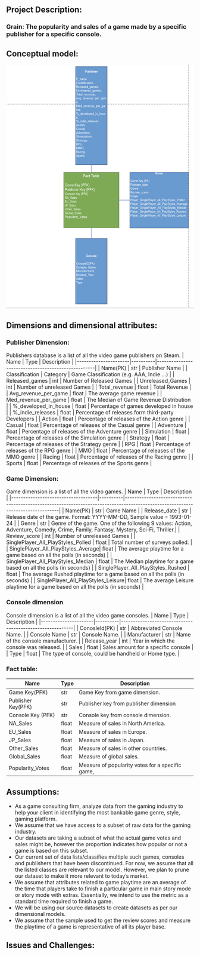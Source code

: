 ## Project Description:
### Grain: The popularity and sales of a game made by a specific publisher for a specific console.
## Conceptual model:
![updated-model](../img/model.png)

## Dimensions and dimensional attributes:
### **Publisher Dimension:**
Publishers database is a list of all the video game publishers on Steam.
| Name                 | Type     | Description                                        |
|----------------------|----------|----------------------------------------------------|
| Name(PK)             | str      | Publisher Name                                     |
| Classification       | Category | Game Classification (e.g. AAA, Indie ...)          |
| Released_games       | int      | Number of Released Games                           |
| Unreleased_Games     | int      | Number of unreleased Games                         |
| Total_revenue        | float    | Total Revenue                                      |
| Avg_revenue_per_game | float    | The average game revenue                           |
| Med_revenue_per_game | float    | The Median of Game Revenue Distribution            |
| %_developed_in_house | float    | Percentage of games developed in house             |
| %_indie_releases     | float    | Percentage of releases form third-party Developers |
| Action               | float    | Percentage of releases of the Action genre         |
| Casual               | float    | Percentage of releases of the Casual genre         |
| Adventure            | float    | Percentage of releases of the Adventure genre      |
| Simulation           | float    | Percentage of releases of the Simulation genre     |
| Strategy             | float    | Percentage of releases of the Strategy genre       |
| RPG                  | float    | Percentage of releases of the RPG genre            |
| MMO                  | float    | Percentage of releases of the MMO genre            |
| Racing               | float    | Percentage of releases of the Racing genre         |
| Sports               | float    | Percentage of releases of the Sports genre         |
### **Game Dimension:**
Game dimension is a list of all the video games.
| Name                               | Type     | Description                                                                                                                    |
|------------------------------------|----------|--------------------------------------------------------------------------------------------------------------------------------|
| Name(PK)                           | str      | Game Name                                                                                                                      |
| Release_date                       | str      | Release date of the game. Format: YYYY-MM-DD, Sample value = 1993-01-24                                                        |
| Genre                              | str      | Genre of the game. One of the following 9 values: Action, Adventure, Comedy, Crime, Family, Fantasy, Mystery, Sci-Fi, Thriller.|
| Review_score                       | int      | Number of unreleased Games                                                                                                     |
| SinglePlayer_All_PlayStyles_Polled | float    | Total number of surveys polled.                                                                                                |
| SinglePlayer_All_PlayStyles_Average| float    | The average playtime for a game based on all the polls (in seconds)                                                            |
| SinglePlayer_All_PlayStyles_Median | float    | The Median playtime for a game based on all the polls (in seconds)                                                             |
| SinglePlayer_All_PlayStyles_Rushed | float    | The average Rushed playtime for a game based on all the polls (in seconds)                                                     |
| SinglePlayer_All_PlayStyles_Leisure| float    | The average Leisure playtime for a game based on all the polls (in seconds)                                                    |

### **Console dimension**
Console dimension is a list of all the video game consoles.
| Name                 | Type     | Description                                              |
|----------------------|----------|----------------------------------------------------------|
| ConosleId(PK)        | str      | Abbreviated Console Name.                                |
| Console Name         | str      | Console Name.                                            |
| Manufacturer         | str      | Name of the console manufacturer.                        |
| Release_year         | int      | Year in which the console was released.                  |
| Sales                | float    | Sales amount for a specific console                      |
| Type                 | float    | The type of console, could be handheld or Home type.     |

### **Fact table:**

| Name                               | Type     | Description                                            |
|------------------------------------|----------|--------------------------------------------------------|
| Game Key(PFK)                      | str      | Game Key from game dimension.                          |
| Publisher Key(PFK)                 | str      | Publisher key from publisher dimension                 |
| Console Key (PFK)                  | str      | Console key from console dimension.                    |
| NA_Sales                           | float    | Measure of sales in North America.                     |
| EU_Sales                           | float    | Measure of sales in Europe.                            |
| JP_Sales                           | float    | Measure of sales in Japan.                             |
| Other_Sales                        | float    | Measure of sales in other countries.                   |
| Global_Sales                       | float    | Measure of global sales.                               |
| Popularity_Votes                   | float    | Measure of popularity votes for a specific game,       |


## Assumptions:

- As a game consulting firm, analyze data from the gaming industry to help your client in
identifying the most bankable game genre, style, gaming platform.
- We assume that we have access to a subset of raw data for the gaming industry.
- Our datasets are taking a subset of what the actual game votes and sales might be,
however the proportion indicates how popular or not a game is based on this subset.
- Our current set of data lists/classifies multiple such games, consoles and publishers that
have been discontinued. For now, we assume that all the listed classes are relevant to our
model. However, we plan to prune our dataset to make it more relevant to today’s market.
- We assume that attributes related to game playtime are an average of the time that players
take to finish a particular game in main story mode or story mode with extras.
Essentially, we intend to use the metric as a standard time required to finish a game.
- We will be using our source datasets to create datasets as per our dimensional models.
- We assume that the sample used to get the review scores and measure the playtime of a
game is representative of all its player base.

## Issues and Challenges:

